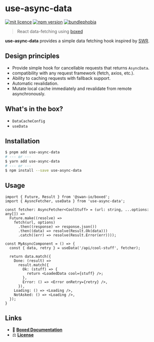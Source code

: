 # use-async-data

[![mit licence](https://img.shields.io/dub/l/vibe-d.svg?style=for-the-badge)](https://github.com/greym0uth/use-async-data/blob/main/LICENSE)
[![npm version](https://img.shields.io/npm/v/use-async-data?style=for-the-badge)](https://www.npmjs.org/package/use-async-data)
[![bundlephobia](https://img.shields.io/bundlephobia/minzip/use-async-data?label=size&style=for-the-badge)](https://bundlephobia.com/result?p=use-async-data)

> React data-fetching using [boxed](https://github.com/swan-io/boxed)

**use-async-data** provides a simple data fetching hook inspired by [SWR](https://swr.vercel.app/).

## Design principles

- Provide simple hook for cancellable requests that returns `AsyncData`.
- compatibility with any request framework (fetch, axios, etc.).
- Ability to caching requests with fallback support.
- Automatic revalidation.
- Mutate local cache immediately and revalidate from remote asynchronously.

## What's in the box?

- `DataCacheConfig`
- `useData`

## Installation

```bash
$ pnpm add use-async-data
# --- or ---
$ yarn add use-async-data
# --- or ---
$ npm install --save use-async-data
```

## Usage

``` tsx
import { Future, Result } from '@swan-io/boxed';
import { AysncFetcher, useData } from 'use-async-data';

const fetcher: AsyncFetcher<CoolStuff> = (url: string, ...options: any[]) =>
  Future.make((resolve) =>
    fetch(url, options)
      .then((response) => response.json())
      .then((data) => resolve(Result.Ok(data)))
      .catch((err) => resolve(Result.Error(err))));

const MyAsyncComponent = () => {
  const { data, retry } = useData('/api/cool-stuff', fetcher);

  return data.match({
    Done: (result) =>
      result.match({
        Ok: (stuff) => {
          return <LoadedData cool={stuff} />;
        },
        Error: () => <Error onRetry={retry} />,
      }),
    Loading: () => <Loading />,
    NotAsked: () => <Loading />,
  });
}
```

## Links

- 📘 [**Boxed Documentation**](https://swan-io.github.io/boxed)
- ⚖️ [**License**](./LICENSE)

